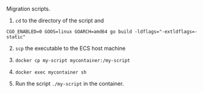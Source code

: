 Migration scripts.

1. `cd` to the directory of the script and

`CGO_ENABLED=0 GOOS=linux GOARCH=amd64 go build -ldflags="-extldflags=-static"`

2. `scp` the executable to the ECS host machine

3. `docker cp my-script mycontainer:/my-script`

4. `docker exec mycontainer sh`

5. Run the script `./my-script` in the container.
